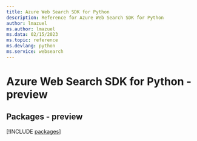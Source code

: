 ```yaml
---
title: Azure Web Search SDK for Python
description: Reference for Azure Web Search SDK for Python
author: lmazuel
ms.author: lmazuel
ms.data: 02/15/2023
ms.topic: reference
ms.devlang: python
ms.service: websearch
---
```

# Azure Web Search SDK for Python - preview
## Packages - preview
[!INCLUDE [packages](web-search-index.md)]
